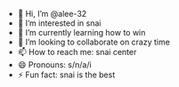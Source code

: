 - 👋 Hi, I’m @alee-32
- 👀 I’m interested in snai
- 🌱 I’m currently learning how to win
- 💞️ I’m looking to collaborate on crazy time
- 📫 How to reach me: snai center
- 😄 Pronouns: s/n/a/i
- ⚡ Fun fact: snai is the best

<!---
alee-32/alee-32 is a ✨ special ✨ repository because its `README.md` (this file) appears on your GitHub profile.
You can click the Preview link to take a look at your changes.
--->
